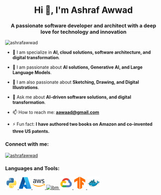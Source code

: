 <h1 align="center">Hi 👋, I'm Ashraf Awwad</h1>
<h3 align="center">A passionate software developer and architect with a deep love for technology and innovation</h3>

<p align="left"> <img src="https://komarev.com/ghpvc/?username=ashrafawwad&label=Profile%20views&color=0e75b6&style=flat" alt="ashrafawwad" /> </p>

- 🔭 I am specialize in **AI, cloud solutions, software architecture, and digital transformation**.

- 🌟 I am passionate about **AI solutions, Generative AI, and Large Language Models**.

- 🌟 I am also passionate about **Sketching, Drawing, and Digital Illustrations**.

- 💬 Ask me about **AI-driven software solutions, and digital transformation**.

- 📫 How to reach me: **aawaad@gmail.com**

- ⚡ Fun fact: **I have authored two books on Amazon and co-invented three US patents.**

<h3 align="left">Connect with me:</h3>
<p align="left">
<a href="https://www.linkedin.com/in/ashrafawwad/" target="blank"><img align="center" src="https://raw.githubusercontent.com/rahuldkjain/github-profile-readme-generator/master/src/images/icons/Social/linked-in-alt.svg" alt="ashrafawwad" height="30" width="40" /></a>
</p>

<h3 align="left">Languages and Tools:</h3>
<p align="left">
<a href="https://www.python.org" target="_blank" rel="noreferrer"> <img src="https://raw.githubusercontent.com/devicons/devicon/master/icons/python/python-original.svg" alt="python" width="40" height="40"/> </a>
<a href="https://azure.microsoft.com" target="_blank" rel="noreferrer"> <img src="https://raw.githubusercontent.com/devicons/devicon/master/icons/azure/azure-original.svg" alt="azure" width="40" height="40"/> </a>
<a href="https://aws.amazon.com" target="_blank" rel="noreferrer"> <img src="https://raw.githubusercontent.com/devicons/devicon/master/icons/amazonwebservices/amazonwebservices-original-wordmark.svg" alt="aws" width="40" height="40"/> </a>
<a href="https://www.ibm.com/cloud" target="_blank" rel="noreferrer"> <img src="https://upload.wikimedia.org/wikipedia/commons/5/51/IBM_logo.svg" alt="ibm" width="40" height="40"/> </a>
<a href="https:/cloud.google.com" target="_blank" rel="noreferrer"> <img src="https://raw.githubusercontent.com/devicons/devicon/master/icons/googlecloud/googlecloud-original.svg" alt="google cloud" width="40" height="40"/> </a>
  <a href="https://www.tensorflow.org" target="_blank" rel="noreferrer"> 
  <img src="https://raw.githubusercontent.com/devicons/devicon/master/icons/tensorflow/tensorflow-original.svg" alt="tensorflow" width="40" height="40"/> </a>
<a href="https://www.docker.com" target="_blank" rel="noreferrer"> <img src="https://raw.githubusercontent.com/devicons/devicon/master/icons/docker/docker-original.svg" alt="docker" width="40" height="40"/> </a>
</p>
